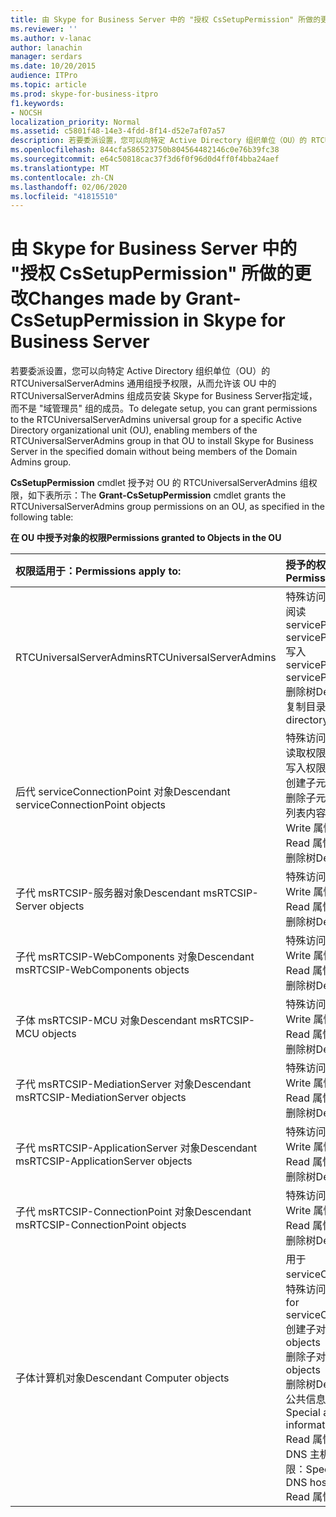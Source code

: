 ```yaml
---
title: 由 Skype for Business Server 中的 "授权 CsSetupPermission" 所做的更改
ms.reviewer: ''
ms.author: v-lanac
author: lanachin
manager: serdars
ms.date: 10/20/2015
audience: ITPro
ms.topic: article
ms.prod: skype-for-business-itpro
f1.keywords:
- NOCSH
localization_priority: Normal
ms.assetid: c5801f48-14e3-4fdd-8f14-d52e7af07a57
description: 若要委派设置，您可以向特定 Active Directory 组织单位（OU）的 RTCUniversalServerAdmins 通用组授予权限，从而允许该 OU 中的 RTCUniversalServerAdmins 组成员安装 Skype for Business Server指定域，而不是 "域管理员" 组的成员。
ms.openlocfilehash: 844cfa586523750b804564482146c0e76b39fc38
ms.sourcegitcommit: e64c50818cac37f3d6f0f96d0d4ff0f4bba24aef
ms.translationtype: MT
ms.contentlocale: zh-CN
ms.lasthandoff: 02/06/2020
ms.locfileid: "41815510"
---
```

# <a name="changes-made-by-grant-cssetuppermission-in-skype-for-business-server"></a><span data-ttu-id="08aeb-103">由 Skype for Business Server 中的 "授权 CsSetupPermission" 所做的更改</span><span class="sxs-lookup"><span data-stu-id="08aeb-103">Changes made by Grant-CsSetupPermission in Skype for Business Server</span></span>
 
<span data-ttu-id="08aeb-104">若要委派设置，您可以向特定 Active Directory 组织单位（OU）的 RTCUniversalServerAdmins 通用组授予权限，从而允许该 OU 中的 RTCUniversalServerAdmins 组成员安装 Skype for Business Server指定域，而不是 "域管理员" 组的成员。</span><span class="sxs-lookup"><span data-stu-id="08aeb-104">To delegate setup, you can grant permissions to the RTCUniversalServerAdmins universal group for a specific Active Directory organizational unit (OU), enabling members of the RTCUniversalServerAdmins group in that OU to install Skype for Business Server in the specified domain without being members of the Domain Admins group.</span></span> 
  
<span data-ttu-id="08aeb-105">**CsSetupPermission** cmdlet 授予对 OU 的 RTCUniversalServerAdmins 组权限，如下表所示：</span><span class="sxs-lookup"><span data-stu-id="08aeb-105">The **Grant-CsSetupPermission** cmdlet grants the RTCUniversalServerAdmins group permissions on an OU, as specified in the following table:</span></span>
  
<span data-ttu-id="08aeb-106">**在 OU 中授予对象的权限**</span><span class="sxs-lookup"><span data-stu-id="08aeb-106">**Permissions granted to Objects in the OU**</span></span>

|<span data-ttu-id="08aeb-107">**权限适用于：**</span><span class="sxs-lookup"><span data-stu-id="08aeb-107">**Permissions apply to:**</span></span>|<span data-ttu-id="08aeb-108">**授予的权限为：**</span><span class="sxs-lookup"><span data-stu-id="08aeb-108">**Permissions granted are:**</span></span>|
|:-----|:-----|
|<span data-ttu-id="08aeb-109">RTCUniversalServerAdmins</span><span class="sxs-lookup"><span data-stu-id="08aeb-109">RTCUniversalServerAdmins</span></span>  <br/> | <span data-ttu-id="08aeb-110">特殊访问：</span><span class="sxs-lookup"><span data-stu-id="08aeb-110">Special access:</span></span> <br/>  <span data-ttu-id="08aeb-111">阅读 servicePrincipalName</span><span class="sxs-lookup"><span data-stu-id="08aeb-111">Read servicePrincipalName</span></span> <br/>  <span data-ttu-id="08aeb-112">写入 servicePrincipalName</span><span class="sxs-lookup"><span data-stu-id="08aeb-112">Write servicePrincipalName</span></span> <br/>  <span data-ttu-id="08aeb-113">删除树</span><span class="sxs-lookup"><span data-stu-id="08aeb-113">Delete tree</span></span> <br/>  <span data-ttu-id="08aeb-114">复制目录更改</span><span class="sxs-lookup"><span data-stu-id="08aeb-114">Replicating directory changes</span></span> <br/> |
|<span data-ttu-id="08aeb-115">后代 serviceConnectionPoint 对象</span><span class="sxs-lookup"><span data-stu-id="08aeb-115">Descendant serviceConnectionPoint objects</span></span>  <br/> | <span data-ttu-id="08aeb-116">特殊访问：</span><span class="sxs-lookup"><span data-stu-id="08aeb-116">Special access:</span></span> <br/>  <span data-ttu-id="08aeb-117">读取权限</span><span class="sxs-lookup"><span data-stu-id="08aeb-117">Read permissions</span></span> <br/>  <span data-ttu-id="08aeb-118">写入权限</span><span class="sxs-lookup"><span data-stu-id="08aeb-118">Write permissions</span></span> <br/>  <span data-ttu-id="08aeb-119">创建子元素</span><span class="sxs-lookup"><span data-stu-id="08aeb-119">Create child</span></span> <br/>  <span data-ttu-id="08aeb-120">删除子元素</span><span class="sxs-lookup"><span data-stu-id="08aeb-120">Delete child</span></span> <br/>  <span data-ttu-id="08aeb-121">列表内容</span><span class="sxs-lookup"><span data-stu-id="08aeb-121">List contents</span></span> <br/>  <span data-ttu-id="08aeb-122">Write 属性</span><span class="sxs-lookup"><span data-stu-id="08aeb-122">Write property</span></span> <br/>  <span data-ttu-id="08aeb-123">Read 属性</span><span class="sxs-lookup"><span data-stu-id="08aeb-123">Read property</span></span> <br/>  <span data-ttu-id="08aeb-124">删除树</span><span class="sxs-lookup"><span data-stu-id="08aeb-124">Delete tree</span></span> <br/> |
|<span data-ttu-id="08aeb-125">子代 msRTCSIP-服务器对象</span><span class="sxs-lookup"><span data-stu-id="08aeb-125">Descendant msRTCSIP-Server objects</span></span>  <br/> | <span data-ttu-id="08aeb-126">特殊访问：</span><span class="sxs-lookup"><span data-stu-id="08aeb-126">Special access:</span></span> <br/>  <span data-ttu-id="08aeb-127">Write 属性</span><span class="sxs-lookup"><span data-stu-id="08aeb-127">Write property</span></span> <br/>  <span data-ttu-id="08aeb-128">Read 属性</span><span class="sxs-lookup"><span data-stu-id="08aeb-128">Read property</span></span> <br/>  <span data-ttu-id="08aeb-129">删除树</span><span class="sxs-lookup"><span data-stu-id="08aeb-129">Delete tree</span></span> <br/> |
|<span data-ttu-id="08aeb-130">子代 msRTCSIP-WebComponents 对象</span><span class="sxs-lookup"><span data-stu-id="08aeb-130">Descendant msRTCSIP-WebComponents objects</span></span>  <br/> | <span data-ttu-id="08aeb-131">特殊访问：</span><span class="sxs-lookup"><span data-stu-id="08aeb-131">Special access:</span></span> <br/>  <span data-ttu-id="08aeb-132">Write 属性</span><span class="sxs-lookup"><span data-stu-id="08aeb-132">Write property</span></span> <br/>  <span data-ttu-id="08aeb-133">Read 属性</span><span class="sxs-lookup"><span data-stu-id="08aeb-133">Read property</span></span> <br/>  <span data-ttu-id="08aeb-134">删除树</span><span class="sxs-lookup"><span data-stu-id="08aeb-134">Delete tree</span></span> <br/> |
|<span data-ttu-id="08aeb-135">子体 msRTCSIP-MCU 对象</span><span class="sxs-lookup"><span data-stu-id="08aeb-135">Descendant msRTCSIP-MCU objects</span></span>  <br/> | <span data-ttu-id="08aeb-136">特殊访问：</span><span class="sxs-lookup"><span data-stu-id="08aeb-136">Special access:</span></span> <br/>  <span data-ttu-id="08aeb-137">Write 属性</span><span class="sxs-lookup"><span data-stu-id="08aeb-137">Write property</span></span> <br/>  <span data-ttu-id="08aeb-138">Read 属性</span><span class="sxs-lookup"><span data-stu-id="08aeb-138">Read property</span></span> <br/>  <span data-ttu-id="08aeb-139">删除树</span><span class="sxs-lookup"><span data-stu-id="08aeb-139">Delete tree</span></span> <br/> |
|<span data-ttu-id="08aeb-140">子代 msRTCSIP-MediationServer 对象</span><span class="sxs-lookup"><span data-stu-id="08aeb-140">Descendant msRTCSIP-MediationServer objects</span></span>  <br/> | <span data-ttu-id="08aeb-141">特殊访问：</span><span class="sxs-lookup"><span data-stu-id="08aeb-141">Special access:</span></span> <br/>  <span data-ttu-id="08aeb-142">Write 属性</span><span class="sxs-lookup"><span data-stu-id="08aeb-142">Write property</span></span> <br/>  <span data-ttu-id="08aeb-143">Read 属性</span><span class="sxs-lookup"><span data-stu-id="08aeb-143">Read property</span></span> <br/>  <span data-ttu-id="08aeb-144">删除树</span><span class="sxs-lookup"><span data-stu-id="08aeb-144">Delete tree</span></span> <br/> |
|<span data-ttu-id="08aeb-145">子代 msRTCSIP-ApplicationServer 对象</span><span class="sxs-lookup"><span data-stu-id="08aeb-145">Descendant msRTCSIP-ApplicationServer objects</span></span>  <br/> | <span data-ttu-id="08aeb-146">特殊访问：</span><span class="sxs-lookup"><span data-stu-id="08aeb-146">Special access:</span></span> <br/>  <span data-ttu-id="08aeb-147">Write 属性</span><span class="sxs-lookup"><span data-stu-id="08aeb-147">Write property</span></span> <br/>  <span data-ttu-id="08aeb-148">Read 属性</span><span class="sxs-lookup"><span data-stu-id="08aeb-148">Read property</span></span> <br/>  <span data-ttu-id="08aeb-149">删除树</span><span class="sxs-lookup"><span data-stu-id="08aeb-149">Delete tree</span></span> <br/> |
|<span data-ttu-id="08aeb-150">子代 msRTCSIP-ConnectionPoint 对象</span><span class="sxs-lookup"><span data-stu-id="08aeb-150">Descendant msRTCSIP-ConnectionPoint objects</span></span>  <br/> | <span data-ttu-id="08aeb-151">特殊访问：</span><span class="sxs-lookup"><span data-stu-id="08aeb-151">Special access:</span></span> <br/>  <span data-ttu-id="08aeb-152">Write 属性</span><span class="sxs-lookup"><span data-stu-id="08aeb-152">Write property</span></span> <br/>  <span data-ttu-id="08aeb-153">Read 属性</span><span class="sxs-lookup"><span data-stu-id="08aeb-153">Read property</span></span> <br/>  <span data-ttu-id="08aeb-154">删除树</span><span class="sxs-lookup"><span data-stu-id="08aeb-154">Delete tree</span></span> <br/> |
|<span data-ttu-id="08aeb-155">子体计算机对象</span><span class="sxs-lookup"><span data-stu-id="08aeb-155">Descendant Computer objects</span></span>  <br/> | <span data-ttu-id="08aeb-156">用于 serviceConnectionPoint 的特殊访问：</span><span class="sxs-lookup"><span data-stu-id="08aeb-156">Special access for serviceConnectionPoint:</span></span> <br/>  <span data-ttu-id="08aeb-157">创建子对象</span><span class="sxs-lookup"><span data-stu-id="08aeb-157">Create child objects</span></span> <br/>  <span data-ttu-id="08aeb-158">删除子对象</span><span class="sxs-lookup"><span data-stu-id="08aeb-158">Delete child objects</span></span> <br/>  <span data-ttu-id="08aeb-159">删除树</span><span class="sxs-lookup"><span data-stu-id="08aeb-159">Delete tree</span></span> <br/>  <span data-ttu-id="08aeb-160">公共信息的特殊访问权限：</span><span class="sxs-lookup"><span data-stu-id="08aeb-160">Special access for public information:</span></span> <br/>  <span data-ttu-id="08aeb-161">Read 属性</span><span class="sxs-lookup"><span data-stu-id="08aeb-161">Read property</span></span> <br/>  <span data-ttu-id="08aeb-162">DNS 主机名的特殊访问权限：</span><span class="sxs-lookup"><span data-stu-id="08aeb-162">Special access for DNS host name:</span></span> <br/>  <span data-ttu-id="08aeb-163">Read 属性</span><span class="sxs-lookup"><span data-stu-id="08aeb-163">Read property</span></span> <br/> |
   

